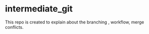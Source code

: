 # intermediate_git
This repo is created to explain about the branching , workflow, merge conflicts.
